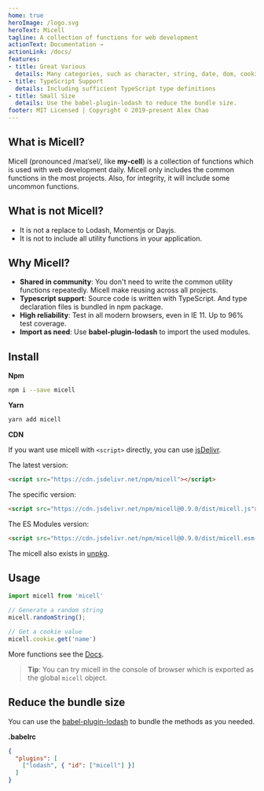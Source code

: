 ```yaml
---
home: true
heroImage: /logo.svg
heroText: Micell
tagline: A collection of functions for web development
actionText: Documentation →
actionLink: /docs/
features:
- title: Great Various
  details: Many categories, such as character, string, date, dom, cookie, url and so on.
- title: TypeScript Support
  details: Including sufficient TypeScript type definitions
- title: Small Size
  details: Use the babel-plugin-lodash to reduce the bundle size.
footer: MIT Licensed | Copyright © 2019-present Alex Chao
---
```


## What is Micell?

Micell (pronounced /maɪˈsel/, like **my-cell**) is a collection of functions which is used with
web development daily. Micell only includes the common functions in the most projects. Also,
for integrity, it will include some uncommon functions.

## What is not Micell?

* It is not a replace to Lodash, Momentjs or Dayjs.
* It is not to include all utility functions in your application.

## Why Micell?

* **Shared in community**: You don't need to write the common utility functions repeatedly. Micell make reusing across all projects.
* **Typescript support**: Source code is written with TypeScript. And type declaration files is bundled in npm package.
* **High reliability**: Test in all modern browsers, even in IE 11. Up to 96% test coverage.
* **Import as need**: Use **babel-plugin-lodash** to import the used modules.

## Install

**Npm**

```sh
npm i --save micell
```

**Yarn**

```sh
yarn add micell
```

**CDN**

If you want use micell with `<script>` directly, you can use [jsDelivr](https://www.jsdelivr.com/package/npm/micell).

The latest version:

```html
<script src="https://cdn.jsdelivr.net/npm/micell"></script>
```

The specific version:

```html
<script src="https://cdn.jsdelivr.net/npm/micell@0.9.0/dist/micell.js"></script>
```

The ES Modules version:

```html
<script src="https://cdn.jsdelivr.net/npm/micell@0.9.0/dist/micell.esm.browser.js"></script>
```

The micell also exists in [unpkg](https://unpkg.com/).

## Usage

```js
import micell from 'micell'

// Generate a random string
micell.randomString();

// Get a cookie value
micell.cookie.get('name')
```

More functions see the [Docs](/docs/).

> **Tip**: You can try micell in the console of browser which is exported as the global `micell` object.

## Reduce the bundle size

You can use the [babel-plugin-lodash](https://www.npmjs.com/package/babel-plugin-lodash) to bundle
the methods as you needed.

**.babelrc**

```json
{
  "plugins": [
    ["lodash", { "id": ["micell"] }]
  ]
}
```
